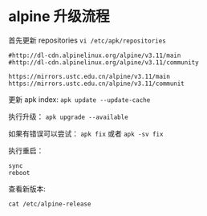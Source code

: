 # alpine 升级流程

首先更新 repositories
`vi /etc/apk/repositories`

```
#http://dl-cdn.alpinelinux.org/alpine/v3.11/main
#http://dl-cdn.alpinelinux.org/alpine/v3.11/community

https://mirrors.ustc.edu.cn/alpine/v3.11/main
https://mirrors.ustc.edu.cn/alpine/v3.11/communit

```

更新 apk index: `apk update --update-cache`

执行升级： `apk upgrade --available`

如果有错误可以尝试： `apk fix` 或者 `apk -sv fix`

执行重启：

```
sync
reboot
```

查看新版本:

```
cat /etc/alpine-release
```
